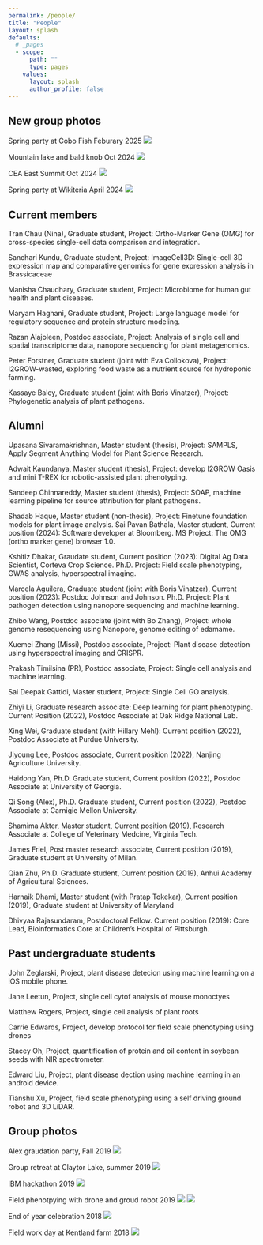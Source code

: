 ```yaml
---
permalink: /people/
title: "People"
layout: splash
defaults:
  # _pages
  - scope:
      path: ""
      type: pages
    values:
      layout: splash
      author_profile: false
---
```


## New group photos
Spring party at Cobo Fish Feburary 2025
![](/assets/images/group/CaboFish_Feb2025.jpg)

Mountain lake and bald knob Oct 2024
![](/assets/images/group/MountainLake_BaldKnob_20241012.jpg)

CEA East Summit Oct 2024
![](/assets/images/group/CEAEAST_20241002.jpg)

Spring party at Wikiteria April 2024
![](/assets/images/group/Wikiteria_20240415.jpg)

## Current members

Tran Chau (Nina), Graduate student, Project: Ortho-Marker Gene (OMG) for cross-species single-cell data comparison and integration. 

Sanchari Kundu, Graduate student, Project: ImageCell3D: Single-cell 3D expression map and comparative genomics for gene expression analysis in Brassicaceae

Manisha Chaudhary, Graduate student, Project: Microbiome for human gut health and plant diseases. 

Maryam Haghani, Graduate student, Project: Large language model for regulatory sequence and protein structure modeling.

Razan Alajoleen, Postdoc associate, Project: Analysis of single cell and spatial transcriptome data, nanopore sequencing for plant metagenomics. 

Peter Forstner, Graduate student (joint with Eva Collokova), Project: I2GROW-wasted, exploring food waste as a nutrient source for hydroponic farming. 

Kassaye Baley, Graduate student (joint with Boris Vinatzer), Project: Phylogenetic analysis of plant pathogens. 



## Alumni 
Upasana Sivaramakrishnan, Master student (thesis), Project: SAMPLS, Apply Segment Anything Model for Plant Science Research. 

Adwait Kaundanya, Master student (thesis), Project: develop I2GROW Oasis and mini T-REX for robotic-assisted plant phenotyping. 

Sandeep Chinnareddy, Master student (thesis), Project: SOAP, machine learning pipeline for source attribution for plant pathogens.

Shadab Haque,  Master student (non-thesis), Project: Finetune foundation models for plant image analysis. 
Sai Pavan Bathala, Master student, Current position (2024): Software developer at Bloomberg. MS Project: The OMG (ortho marker gene) browser 1.0.  

Kshitiz Dhakar, Graudate student, Current position (2023): Digital Ag Data Scientist, Corteva Crop Science. Ph.D. Project: Field scale phenotyping, GWAS analysis, hyperspectral imaging. 

Marcela Aguilera, Graduate student (joint with Boris Vinatzer), Current position (2023): Postdoc Johnson and Johnson. Ph.D. Project: Plant pathogen detection using nanopore sequencing and machine learning.

Zhibo Wang, Postdoc associate (joint with Bo Zhang), Project: whole genome resequencing using Nanopore, genome editing of edamame.

Xuemei Zhang (Missi), Postdoc associate, Project: Plant disease detection using hyperspectral imaging and CRISPR.

Prakash Timilsina (PR),  Postdoc associate, Project: Single cell analysis and machine learning.

Sai Deepak Gattidi, Master student, Project: Single Cell GO analysis.

Zhiyi Li, Graduate research associate: Deep learning for plant phenotyping. Current Position (2022), Postdoc Associate at Oak Ridge National Lab.

Xing Wei, Graduate student (with Hillary Mehl): Current position (2022), Postdoc Associate at Purdue University.

Jiyoung Lee, Postdoc associate, Current position (2022), Nanjing Agriculture University. 

Haidong Yan, Ph.D. Graduate student, Current position (2022), Postdoc Associate at University of Georgia.

Qi Song (Alex), Ph.D. Graduate student, Current position (2022), Postdoc Associate at Carnigie Mellon University.

Shamima Akter, Master student, Current position (2019), Research Associate at College of Veterinary Medcine, Virginia Tech.

James Friel, Post master research associate, Current position (2019), Graduate student at University of Milan.

Qian Zhu, Ph.D. Graduate student, Current position (2019), Anhui Academy of Agricultural Sciences.

Harnaik Dhami, Master student (with Pratap Tokekar), Current position (2019), Graduate student at University of Maryland

Dhivyaa Rajasundaram, Postdoctoral Fellow. Current position (2019): Core Lead, Bioinformatics Core at Children’s Hospital of Pittsburgh.

## Past undergraduate students

John Zeglarski, Project, plant disease detecion using machine learning on a iOS mobile phone. 

Jane Leetun, Project, single cell cytof analysis of mouse monoctyes

Matthew Rogers, Project, single cell analysis of plant roots

Carrie Edwards, Project, develop protocol for field scale phenotyping using drones

Stacey Oh, Project, quantification of protein and oil content in soybean seeds with NIR spectrometer. 

Edward Liu, Project, plant disease dection using machine learning in an android device. 

Tianshu Xu, Project, field scale phenotyping using a self driving ground robot and 3D LiDAR.

## Group photos
Alex graudation party, Fall 2019
![](/assets/images/group/AlexFarewell_2019.jpg)

Group retreat at Claytor Lake, summer 2019
![](/assets/images/group/GroupJune2019.jpg)

IBM hackathon 2019
![](/assets/images/group/IBMHackathon_April2019.jpg)

Field phenotpying with drone and groud robot 2019
![](/assets/images/group/QianAndJames_withDrone.jpg)
![](/assets/images/group/Harnaik_2019_withRobot.jpg)

End of year celebration 2018
![](/assets/images/group/GroupDec2018.jpg)

Field work day at Kentland farm 2018
![](/assets/images/group/FieldDayKentland2018.jpg)


